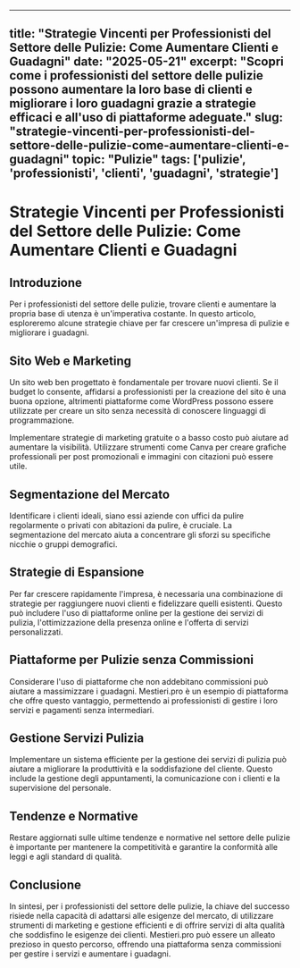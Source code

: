 
---
title: "Strategie Vincenti per Professionisti del Settore delle Pulizie: Come Aumentare Clienti e Guadagni"
date: "2025-05-21"
excerpt: "Scopri come i professionisti del settore delle pulizie possono aumentare la loro base di clienti e migliorare i loro guadagni grazie a strategie efficaci e all'uso di piattaforme adeguate."
slug: "strategie-vincenti-per-professionisti-del-settore-delle-pulizie-come-aumentare-clienti-e-guadagni"
topic: "Pulizie"
tags: ['pulizie', 'professionisti', 'clienti', 'guadagni', 'strategie']
---

# Strategie Vincenti per Professionisti del Settore delle Pulizie: Come Aumentare Clienti e Guadagni

## Introduzione

Per i professionisti del settore delle pulizie, trovare clienti e aumentare la propria base di utenza è un'imperativa costante. In questo articolo, esploreremo alcune strategie chiave per far crescere un'impresa di pulizie e migliorare i guadagni.

## Sito Web e Marketing

Un sito web ben progettato è fondamentale per trovare nuovi clienti. Se il budget lo consente, affidarsi a professionisti per la creazione del sito è una buona opzione, altrimenti piattaforme come WordPress possono essere utilizzate per creare un sito senza necessità di conoscere linguaggi di programmazione.

Implementare strategie di marketing gratuite o a basso costo può aiutare ad aumentare la visibilità. Utilizzare strumenti come Canva per creare grafiche professionali per post promozionali e immagini con citazioni può essere utile.

## Segmentazione del Mercato

Identificare i clienti ideali, siano essi aziende con uffici da pulire regolarmente o privati con abitazioni da pulire, è cruciale. La segmentazione del mercato aiuta a concentrare gli sforzi su specifiche nicchie o gruppi demografici.

## Strategie di Espansione

Per far crescere rapidamente l'impresa, è necessaria una combinazione di strategie per raggiungere nuovi clienti e fidelizzare quelli esistenti. Questo può includere l'uso di piattaforme online per la gestione dei servizi di pulizia, l'ottimizzazione della presenza online e l'offerta di servizi personalizzati.

## Piattaforme per Pulizie senza Commissioni

Considerare l'uso di piattaforme che non addebitano commissioni può aiutare a massimizzare i guadagni. Mestieri.pro è un esempio di piattaforma che offre questo vantaggio, permettendo ai professionisti di gestire i loro servizi e pagamenti senza intermediari.

## Gestione Servizi Pulizia

Implementare un sistema efficiente per la gestione dei servizi di pulizia può aiutare a migliorare la produttività e la soddisfazione del cliente. Questo include la gestione degli appuntamenti, la comunicazione con i clienti e la supervisione del personale.

## Tendenze e Normative

Restare aggiornati sulle ultime tendenze e normative nel settore delle pulizie è importante per mantenere la competitività e garantire la conformità alle leggi e agli standard di qualità.

## Conclusione

In sintesi, per i professionisti del settore delle pulizie, la chiave del successo risiede nella capacità di adattarsi alle esigenze del mercato, di utilizzare strumenti di marketing e gestione efficienti e di offrire servizi di alta qualità che soddisfino le esigenze dei clienti. Mestieri.pro può essere un alleato prezioso in questo percorso, offrendo una piattaforma senza commissioni per gestire i servizi e aumentare i guadagni.
